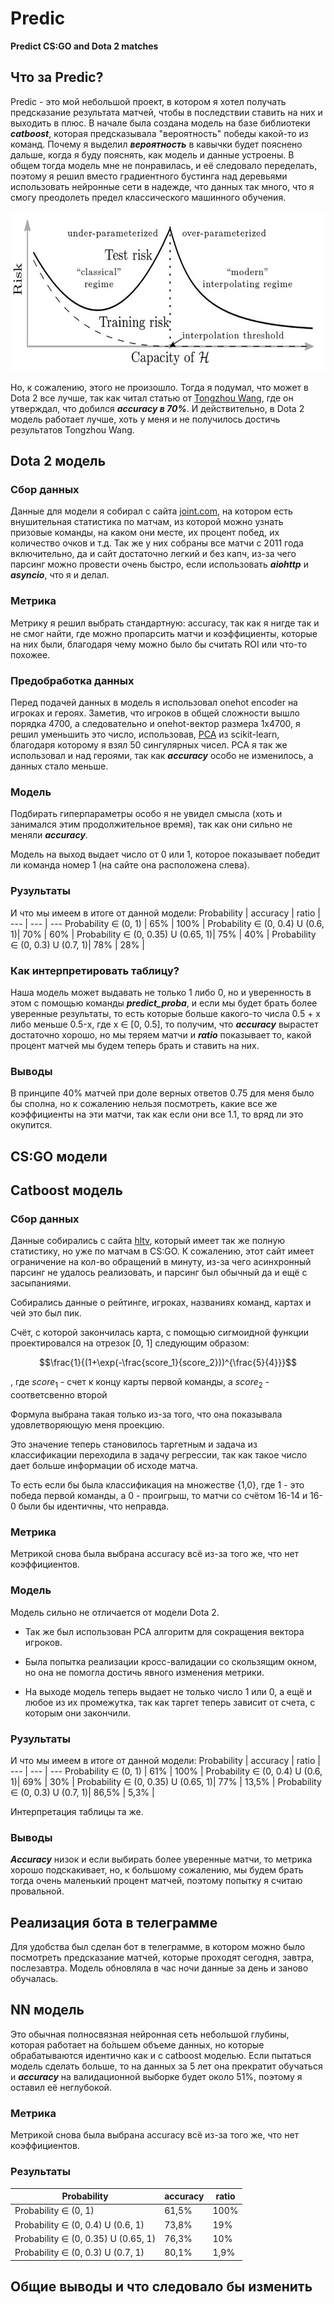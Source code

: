 # Predic
**Predict CS:GO and Dota 2 matches**

Что за Predic?
------------------------------------

Predic - это мой небольшой проект, в котором я хотел получать предсказание результата матчей, чтобы в последствии ставить на них и выходить в плюс. В начале была создана модель на базе библиотеки ***catboost***, которая предсказывала "вероятность" победы какой-то из команд. Почему я выделил ***вероятность*** в кавычки будет пояснено дальше, когда я буду пояснять, как модель и данные устроены. В общем тогда модель мне не понравилась, и её следовало переделать, поэтому я решил вместо градиентного бустинга над деревьями использовать нейронные сети в надежде, что данных так много, что я смогу преодолеть предел классического машинного обучения.

<p align='center'>
  <img src='/photos/testrisk.jpg' height='256' width='512'/>
</p>

Но, к сожалению, этого не произошло. Тогда я подумал, что может в Dota 2 все лучше, так как читал статью от [Tongzhou Wang](https://ssnl.github.io/blog/neural-network-to-predict-dota-game-results/), где он утверждал, что добился ***accuracy в 70%***. И действительно, в Dota 2 модель работает лучше, хоть у меня и не получилось достичь результатов Tongzhou Wang.

Dota 2 модель
------------------------------------

### Сбор данных
Данные для модели я собирал с сайта [joint.com](https://www.joindota.com/matches/), на котором есть внушительная статистика по матчам, из которой можно узнать призовые команды, на каком они месте, их процент побед, их количество очков и т.д. Так же у них собраны все матчи с 2011 года включительно, да и сайт достаточно легкий и без капч, из-за чего парсинг можно провести очень быстро, если использовать ***aiohttp*** и ***asyncio***, что я и делал.

### Метрика
Метрику я решил выбрать стандартную: acсuracy, так как я нигде так и не смог найти, где можно пропарсить матчи и коэффициенты, которые на них были, благодаря чему можно было бы считать ROI или что-то похожее.

### Предобработка данных
Перед подачей данных в модель я использовал onehot encoder на игроках и героях. Заметив, что игроков в общей сложности вышло порядка 4700, а следовательно и onehot-вектор размера 1x4700, я решил уменьшить это число, использовав, [PCA](https://scikit-learn.org/stable/modules/generated/sklearn.decomposition.PCA.html) из scikit-learn, благодаря которому я взял 50 сингулярных чисел. PCA я так же использовал и над героями, так как ***accuracy*** особо не изменилось, а данных стало меньше. 

### Модель
Подбирать гиперпараметры особо я не увидел смысла (хоть и занимался этим продолжительное время), так как они сильно не меняли ***accuracy***.

Модель на выход выдает число от 0 или 1, которое показывает победит ли команда номер 1 (на сайте она расположена слева).

### Рузультаты
И что мы имеем в итоге от данной модели:
Probability | accuracy | ratio |
--- | --- | --- 
Probability ∈ (0, 1) | 65% | 100% |
Probability ∈ (0, 0.4) U (0.6, 1)| 70% | 60% |
Probability ∈ (0, 0.35) U (0.65, 1)| 75% | 40% |
Probability ∈ (0, 0.3) U (0.7, 1)| 78% | 28% |

 ### Как интерпретировать таблицу?

Наша модель может выдавать не только 1 либо 0, но и уверенность в этом с помощью команды ***predict_proba***, и если мы будет брать более уверенные результаты, то есть которые больше какого-то числа 0.5 + x либо меньше 0.5-x, где x ∈ [0, 0.5], то получим, что ***accuracy*** вырастет достаточно хорошо, но  мы теряем матчи и ***ratio*** показывает то, какой процент матчей мы будем теперь брать и ставить на них.

### Выводы

В принципе 40% матчей при доле верных ответов 0.75 для меня было бы сполна, но к сожалению нельзя посмотреть, какие все же коэффициенты на эти матчи, так как если они все 1.1, то вряд ли это окупится.

CS:GO модели
------------------------------------

## Catboost модель

### Сбор данных

Данные собирались с сайта [hltv](https://www.hltv.org/), который имеет так же полную статистику, но уже по матчам в CS:GO. К сожалению, этот сайт имеет ограничение на кол-во обращений в минуту, из-за чего асинхронный парсинг не удалось реализовать, и парсинг был обычный да и ещё с засыпаниями.

Собирались данные о рейтинге, игроках, названиях команд, картах и чей это был пик.

Счёт, с которой закончилась карта, с помощью сигмоидной функции проектировался на отрезок [0, 1] следующим образом:

$$\frac{1}{(1+\exp(-\frac{score_1}{score_2}))^{\frac{5}{4}}}$$

, где $score_1$ - счет к концу карты первой команды, а $score_2$ - соответсвенно второй

Формула выбрана такая только из-за того, что она показывала удовлетворяющую меня проекцию.

Это значение теперь становилось таргетным и задача из классификации переходила в задачу регрессии, так как такое число дает больше информации об исходе матча.

То есть если бы была классификация на множестве {1,0}, где 1 - это победа первой команды, а 0 - проигрыш, то матчи со счётом 16-14 и 16-0 были бы идентичны, что неправда. 

### Метрика

Метрикой снова была выбрана accuracy всё из-за того же, что нет коэффициентов.

### Модель

Модель сильно не отличается от модели Dota 2. 
- Так же был использован PCA алгоритм для сокращения вектора игроков.

- Была попытка реализации кросс-валидации со скользящим окном, но она не помогла достичь явного изменения метрики.

- На выходе модель теперь выдает не только число 1 или 0, а ещё и любое из их промежутка, так как таргет теперь зависит от счета, с которым они закончили.

### Рузультаты
И что мы имеем в итоге от данной модели:
Probability | accuracy | ratio |
--- | --- | --- 
Probability ∈ (0, 1) | 61% | 100% |
Probability ∈ (0, 0.4) U (0.6, 1)| 69% | 30% |
Probability ∈ (0, 0.35) U (0.65, 1)| 77% | 13,5% |
Probability ∈ (0, 0.3) U (0.7, 1)| 86,5% | 5,3% |

Интерпретация таблицы та же.

### Выводы

***Accuracy*** низок и если выбирать более уверенные матчи, то метрика хорошо подскакивает, но, к большому сожалению, мы будем брать тогда очень маленький процент матчей, поэтому попытку я считаю провальной.

## Реализация бота в телеграмме

Для удобства был сделан бот в телеграмме, в котором можно было посмотреть предсказание матчей, которые проходят сегодня, завтра, послезавтра. 
Модель обновляла в час ночи данные за день и заново обучалась.

## NN модель

Это обычная полносвязная нейронная сеть небольшой глубины, которая работает на бо́льшем объеме данных, но которые обрабатываются идентично как и с catboost моделью.
Если пытаться модель сделать больше, то на данных за 5 лет она прекратит обучаться и ***accuracy*** на валидационной выборке будет около 51%, поэтому я оставил её неглубокой.

### Метрика

Метрикой снова была выбрана accuracy всё из-за того же, что нет коэффициентов.

### Результаты

Probability | accuracy | ratio |
--- | --- | --- 
Probability ∈ (0, 1) | 61,5% | 100% |
Probability ∈ (0, 0.4) U (0.6, 1)| 73,8% | 19% |
Probability ∈ (0, 0.35) U (0.65, 1)| 76,3% | 10% |
Probability ∈ (0, 0.3) U (0.7, 1)| 80,1% | 1,9% |

Общие выводы и что следовало бы изменить
------------------------------------

